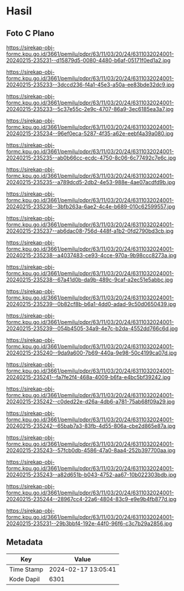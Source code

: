 # Hasil

## Foto C Plano

https://sirekap-obj-formc.kpu.go.id/3661/pemilu/pdpr/63/11/03/20/24/6311032024001-20240215-235231--d15879d5-0080-4480-b6af-05171f0ed1a2.jpg

https://sirekap-obj-formc.kpu.go.id/3661/pemilu/pdpr/63/11/03/20/24/6311032024001-20240215-235233--3dccd236-f4a1-45e3-a50a-ee83bde32dc9.jpg

https://sirekap-obj-formc.kpu.go.id/3661/pemilu/pdpr/63/11/03/20/24/6311032024001-20240215-235233--5c37e55c-2e9c-4707-86a9-3ec6185ea3a7.jpg

https://sirekap-obj-formc.kpu.go.id/3661/pemilu/pdpr/63/11/03/20/24/6311032024001-20240215-235234--96ef0eca-5287-4f35-a62e-eebf4a39a080.jpg

https://sirekap-obj-formc.kpu.go.id/3661/pemilu/pdpr/63/11/03/20/24/6311032024001-20240215-235235--ab0b66cc-ecdc-4750-8c06-6c77492c7e6c.jpg

https://sirekap-obj-formc.kpu.go.id/3661/pemilu/pdpr/63/11/03/20/24/6311032024001-20240215-235235--a789dcd5-2db2-4e53-988e-4ae07acdfd9b.jpg

https://sirekap-obj-formc.kpu.go.id/3661/pemilu/pdpr/63/11/03/20/24/6311032024001-20240215-235236--3bfb263a-6ae2-4c4e-b689-010c62599557.jpg

https://sirekap-obj-formc.kpu.go.id/3661/pemilu/pdpr/63/11/03/20/24/6311032024001-20240215-235237--ab6dac08-756d-448f-a1b2-0fd2790bd3cb.jpg

https://sirekap-obj-formc.kpu.go.id/3661/pemilu/pdpr/63/11/03/20/24/6311032024001-20240215-235238--a4037483-ce93-4cce-970a-9b98ccc8273a.jpg

https://sirekap-obj-formc.kpu.go.id/3661/pemilu/pdpr/63/11/03/20/24/6311032024001-20240215-235238--67a41d0b-da9b-489c-9caf-a2ec51e5abbc.jpg

https://sirekap-obj-formc.kpu.go.id/3661/pemilu/pdpr/63/11/03/20/24/6311032024001-20240215-235239--0b82cf8b-b6a1-4dd0-adad-9c50d0650439.jpg

https://sirekap-obj-formc.kpu.go.id/3661/pemilu/pdpr/63/11/03/20/24/6311032024001-20240215-235239--054b4505-34a9-4e7c-b2da-4552dd766c6d.jpg

https://sirekap-obj-formc.kpu.go.id/3661/pemilu/pdpr/63/11/03/20/24/6311032024001-20240215-235240--9da9a600-7b69-440a-9e98-50c4199ca07d.jpg

https://sirekap-obj-formc.kpu.go.id/3661/pemilu/pdpr/63/11/03/20/24/6311032024001-20240215-235241--fa7fe2f4-468a-4009-b6fa-e4bc5bf39242.jpg

https://sirekap-obj-formc.kpu.go.id/3661/pemilu/pdpr/63/11/03/20/24/6311032024001-20240215-235242--c0ded22e-d26a-4db6-a781-75ab68f09a29.jpg

https://sirekap-obj-formc.kpu.go.id/3661/pemilu/pdpr/63/11/03/20/24/6311032024001-20240215-235242--65bab7a3-83fb-4d55-806a-cbe2d865e87a.jpg

https://sirekap-obj-formc.kpu.go.id/3661/pemilu/pdpr/63/11/03/20/24/6311032024001-20240215-235243--57fcb0db-4586-47a0-8aa4-252b397700aa.jpg

https://sirekap-obj-formc.kpu.go.id/3661/pemilu/pdpr/63/11/03/20/24/6311032024001-20240215-235243--a82d651b-b043-4752-aa67-10b022303bdb.jpg

https://sirekap-obj-formc.kpu.go.id/3661/pemilu/pdpr/63/11/03/20/24/6311032024001-20240215-235244--28967cc4-22a6-4804-83c9-e9e9b4fb877d.jpg

https://sirekap-obj-formc.kpu.go.id/3661/pemilu/pdpr/63/11/03/20/24/6311032024001-20240215-235231--29b3bbf4-192e-44f0-96f6-c3c7b29a2856.jpg


## Metadata

| Key        | Value               |
| ---------- | ------------------- |
| Time Stamp | 2024-02-17 13:05:41 |
| Kode Dapil | 6301                |



